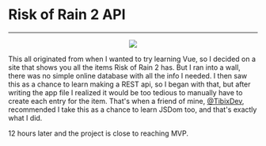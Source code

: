 # Risk of Rain 2 API

---

<p align="center">
    <a href="https://wakatime.com/badge/user/62fa37e7-7294-4c8f-91bc-7b49c9c136cb/project/7d57186a-bd1d-450f-8cc3-6e6ca5ffaa47" alt="Time spent on project (Wakatime)">
    <img src="https://wakatime.com/badge/user/62fa37e7-7294-4c8f-91bc-7b49c9c136cb/project/7d57186a-bd1d-450f-8cc3-6e6ca5ffaa47.svg" /></a>
</p>

This all originated from when I wanted to try learning Vue, so I decided on a site that shows you all the items Risk of Rain 2 has. But I ran into a wall, there was no simple online database with all the info I needed.
I then saw this as a chance to learn making a REST api, so I began with that, but after writing the app file I realized it would be too tedious to manually have to create each entry for the item. That's when a friend of mine, [@TibixDev](https://github.com/TibixDev), recommended I take this as a chance to learn JSDom too, and that's exactly what I did.

12 hours later and the project is close to reaching MVP.